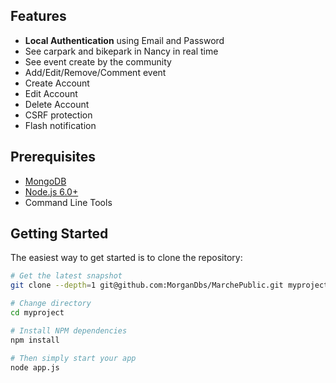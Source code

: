 Features
--------

- **Local Authentication** using Email and Password
- See carpark and bikepark in Nancy in real time
- See event create by the community
- Add/Edit/Remove/Comment event
- Create Account
- Edit Account
- Delete Account
- CSRF protection
- Flash notification

Prerequisites
-------------

- [MongoDB](https://www.mongodb.org/downloads)
- [Node.js 6.0+](http://nodejs.org)
- Command Line Tools

Getting Started
---------------

The easiest way to get started is to clone the repository:

```bash
# Get the latest snapshot
git clone --depth=1 git@github.com:MorganDbs/MarchePublic.git myproject

# Change directory
cd myproject

# Install NPM dependencies
npm install

# Then simply start your app
node app.js
```
